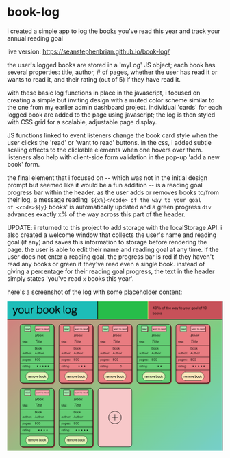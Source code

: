 # book-log

i created a simple app to log the books you've read this year and track your annual reading goal

live version: https://seanstephenbrian.github.io/book-log/

the user's logged books are stored in a 'myLog' JS object; each book has several properties:
title, author, # of pages, whether the user has read it or wants to read it, and their
rating (out of 5) if they have read it.

with these basic log functions in place in the javascript, i focused on creating a simple but 
inviting design with a muted color scheme similar to the one from my earlier admin dashboard project.
individual 'cards' for each logged book are added to the page using javascript; the log is then 
styled with CSS grid for a scalable, adjustable page display.

JS functions linked to event listeners change the book card style when the user clicks the 'read' 
or 'want to read' buttons. in the css, i added subtle scaling effects to the clickable elements 
when one hovers over them. listeners also help with client-side form validation in the pop-up 
'add a new book' form.

the final element that i focused on -- which was not in the initial design prompt but seemed like it
would be a fun addition -- is a reading goal progress bar within the header.
as the user adds or removes books to/from their log, a message reading '<code>${x%}</code> of the way to your goal 
of <code>${y}</code> books' is automatically updated and a green progress <code>div</code> advances exactly x%
of the way across this part of the header.

UPDATE: i returned to this project to add storage with the localStorage API. i also created a welcome
window that collects the user's name and reading goal (if any) and saves this information to storage
before rendering the page. the user is able to edit their name and reading goal at any time. 
if the user does not enter a reading goal, the progress bar is red if they haven't read any books or
green if they've read even a single book. instead of giving a percentage for their reading goal progress,
the text in the header simply states 'you've read <code>x</code> books this year'.

here's a screenshot of the log with some placeholder content:

<img src="https://raw.githubusercontent.com/seanstephenbrian/book-log/main/img/screenshot.png" alt="screenshot of the book log with placeholder content">